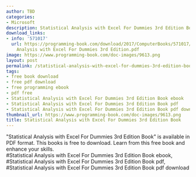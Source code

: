 ```yaml
---
author: TBD
categories:
- Microsoft
description: Statistical Analysis with Excel For Dummies 3rd Edition Book
download_links:
- info: '571017'
  url: https://programming-book.com/download/2017/ComputerBooks/571017/Statistical
    Analysis with Excel For Dummies 3rd Edition.pdf
image: https://www.programming-book.com/doc-images/9613.png
layout: post
permalink: /statistical-analysis-with-excel-for-dummies-3rd-edition-book.html
tags:
- free book download
- free pdf download
- free programming ebook
- pdf free
- Statistical Analysis with Excel For Dummies 3rd Edition Book ebook
- Statistical Analysis with Excel For Dummies 3rd Edition Book pdf
- Statistical Analysis with Excel For Dummies 3rd Edition Book pdf download
thumbnail_url: https://www.programming-book.com/doc-images/9613.png
title: Statistical Analysis with Excel For Dummies 3rd Edition Book
---
```


 
<div class="item-desc text-justify">
  "Statistical Analysis with Excel For Dummies 3rd Edition Book" is available in PDF format. This books is free to download. Learn from this free book and enhance your skills.
  <br>
  #Statistical Analysis with Excel For Dummies 3rd Edition Book ebook, #Statistical Analysis with Excel For Dummies 3rd Edition Book pdf, #Statistical Analysis with Excel For Dummies 3rd Edition Book pdf download
</div>